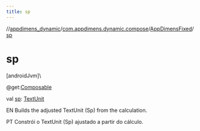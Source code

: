 ```yaml
---
title: sp
---
```

//[appdimens_dynamic](../../../index.html)/[com.appdimens.dynamic.compose](../index.html)/[AppDimensFixed](index.html)/[sp](sp.html)



# sp



[androidJvm]\




@get:[Composable](https://developer.android.com/reference/kotlin/androidx/compose/runtime/Composable.html)



val [sp](sp.html): [TextUnit](https://developer.android.com/reference/kotlin/androidx/compose/ui/unit/TextUnit.html)



EN Builds the adjusted TextUnit (Sp) from the calculation.



PT Constrói o TextUnit (Sp) ajustado a partir do cálculo.



